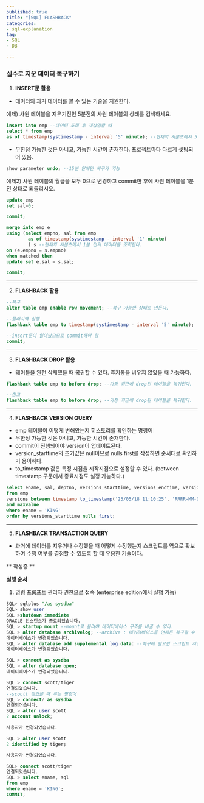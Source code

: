 ```yaml
---
published: true
title: "[SQL] FLASHBACK"
categories:
- sql-explanation
tag:
- SQL
- DB

---  
```


### 실수로 지운 데이터 복구하**기**

1. **INSERT문 활용**
- 데이터의 과거 데이터를 볼 수 있는 기술을 지원한다.

예제) 사원 테이블을 지우기전인 5분전의 사원 테이블의 상태를 검색하세요.

```sql
insert into emp --데이터 조회 후 재삽입할 때
select * from emp 
as of timestamp(systimestamp - interval '5' minute); --현재의 시분초에서 5분 전의 데이터를 조회한다.
```

- 무한정 가능한 것은 아니고, 가능한 시간이 존재한다. 프로젝트마다 다르게 셋팅되어 있음.

```sql
show parameter undo; --15분 안에만 복구가 가능
```

예제2) 사원 테이블의 월급을 모두 0으로 변경하고 commit한 후에 사원 테이블을 1분 전 상태로 되돌리시오.

```sql
update emp
set sal=0;

commit;

merge into emp e
using (select empno, sal from emp 
        as of timestamp(systimestamp - interval '1' minute)
        ) s --현재의 시분초에서 1분 전의 데이터를 조회한다.
on (e.empno = s.empno)
when matched then
update set e.sal = s.sal;

commit;
```

---

2. **FLASHBACK 활용**

```sql
--복구
alter table emp enable row movement; --복구 가능한 상태로 만든다.

--플래시백 실행
flashback table emp to timestamp(systimestamp - interval '5' minute);

--insert문이 일어났으므로 commit해야 함
commit;
```

---

3. **FLASHBACK DROP 활용**
- 테이블을 완전 삭제했을 때 복귀할 수 있다. 휴지통을 비우지 않았을 때 가능하다.

```sql
flashback table emp to before drop; --가장 최근에 drop된 테이블을 복귀한다.

--참고
flashback table emp to before drop; --가장 최근에 drop된 테이블을 복귀한다.

```

---

4. **FLASHBACK VERSION QUERY**
- emp 테이블이 어떻게 변해왔는지 히스토리를 확인하는 명령어
- 무한정 가능한 것은 아니고, 가능한 시간이 존재한다.
- commit이 진행되어야 version이 업데이트된다.
- version_starttime의 초기값은 null이므로 nulls first를 작성하면 순서대로 확인하기 용이하다.
- to_timestamp 값은 특정 시점을 시작지점으로 설정할 수 있다. (between timestamp 구문에서 종료시점도 설정 가능하다.)

```sql
select ename, sal, deptno, versions_starttime, versions_endtime, versions_operation
from emp
versions between timestamp to_timestamp('23/05/18 11:10:25', 'RRRR-MM-DD HH24:MI:SS')
and maxvalue
where ename = 'KING'
order by versions_starttime nulls first;
```

---

5. **FLASHBACK TRANSACTION QUERY**
- 과거에 데이터를 지우거나 수정했을 때 어떻게 수정했는지 스크립트를 역으로 확보하여 수행 여부를 결정할 수 있도록 할 때 유용한 기술이다.

** 작성중 **

**실행 순서**

1. 명렁 프롬프트 관리자 권한으로 접속 (enterprise edition에서 실행 가능)

```sql
SQL> sqlplus "/as sysdba"
SQL> show user
SQL >shutdown immediate
ORACLE 인스턴스가 종료되었습니다.
SQL > startup mount --mount로 올려야 데이터베이스 구조를 바꿀 수 있다.
SQL > alter database archivelog; --archive : 데이터베이스를 언제든 복구할 수 있는 모드
데이터베이스가 변경되었습니다.
SQL > alter database add supplemental log data: --복구에 필요한 스크립트 저장 가능
데이터베이스가 변경되었습니다.

SQL > connect as sysdba
SQL > alter database open;
데이터베이스가 변경되었습니다.

SQL > connect scott/tiger
연결되었습니다.
--scoott 잠겼을 때 푸는 명령어
SQL > connect/ as sysdba
연결되어습니다.
SQL > alter user scott
2 account unlock;

사용자가 변경되었습니다.

SQL > alter user scott
2 identified by tiger;

사용자가 변경되었습니다.

SQL> connect scott/tiger
연결되었습니다.
SQL > select ename, sql
from emp
where ename = 'KING';
COMMIT;

```